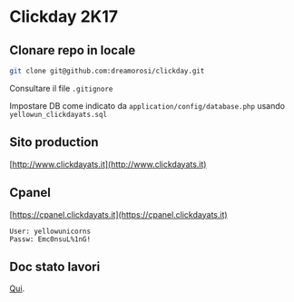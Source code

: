 # Clickday 2K17

## Clonare repo in locale

```sh
git clone git@github.com:dreamorosi/clickday.git
```

Consultare il file `.gitignore`

Impostare DB come indicato da `application/config/database.php` usando `yellowun_clickdayats.sql`

## Sito production
[http://www.clickdayats.it](http://www.clickdayats.it)

## Cpanel
[https://cpanel.clickdayats.it](https://cpanel.clickdayats.it)
```
User: yellowunicorns
Passw: Emc0nsuL%1nG!
```

## Doc stato lavori
[Qui](https://docs.google.com/document/d/1DPkS1ALwIgNXrIA7gCIhvZrB-2YbT5DRWCeLm8sZSKA/edit?usp=sharing).
